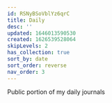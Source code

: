 ```yaml
---
id: RSNyBSoVblYz6qrC
title: Daily
desc: ''
updated: 1646013590530
created: 1626539528064
skipLevels: 2
has_collection: true
sort_by: date
sort_order: reverse
nav_order: 3
---
```


Public portion of my daily journals

